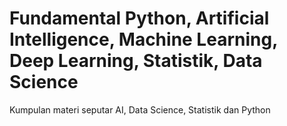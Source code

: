 # Fundamental Python, Artificial Intelligence, Machine Learning, Deep Learning, Statistik, Data Science
Kumpulan materi seputar AI, Data Science, Statistik dan Python

